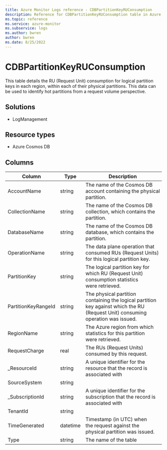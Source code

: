 ```yaml
---
title: Azure Monitor Logs reference - CDBPartitionKeyRUConsumption
description: Reference for CDBPartitionKeyRUConsumption table in Azure Monitor Logs.
ms.topic: reference
ms.service: azure-monitor
ms.subservice: logs
ms.author: bwren
author: bwren
ms.date: 8/25/2022
---
```


# CDBPartitionKeyRUConsumption

 This table details the RU (Request Unit) consumption for logical partition keys in each region, within each of their physical partitions. This data can be used to identify hot partitions from a request volume perspective.

## Solutions

- LogManagement
## Resource types

- Azure Cosmos DB




## Columns

| Column | Type | Description |
| --- | --- | --- |
| AccountName | string | The name of the Cosmos DB account containing the physical partition. |
| CollectionName | string | The name of the Cosmos DB collection, which contains the partition. |
| DatabaseName | string | The name of the Cosmos DB database, which contains the partition. |
| OperationName | string | The data plane operation that consumed RUs (Request Units) for this logical partition key. |
| PartitionKey | string | The logical partition key for which RU (Request Unit) consumption statistics were retrieved. |
| PartitionKeyRangeId | string | The physical partition containing the logical partition key against which the RU (Request Unit) consuming operation was issued. |
| RegionName | string | The Azure region from which statistics for this partition were retrieved. |
| RequestCharge | real | The RUs (Request Units) consumed by this request. |
| _ResourceId | string | A unique identifier for the resource that the record is associated with |
| SourceSystem | string |  |
| _SubscriptionId | string | A unique identifier for the subscription that the record is associated with |
| TenantId | string |  |
| TimeGenerated | datetime | Timestamp (in UTC) when the request against the physical partition was issued. |
| Type | string | The name of the table |
